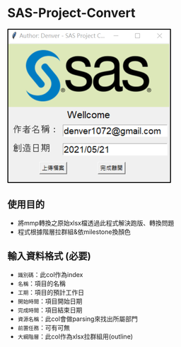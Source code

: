 # SAS-Project-Convert


![Image of Yaktocat](https://github.com/ji394python/mmp-xlsx-converter/blob/master/img/UI.png)

## 使用目的
- 將mmp轉換之原始xlsx檔透過此程式解決跑版、轉換問題
- 程式根據階層拉群組&依milestone換顏色

## 輸入資料格式 (必要)
- `識別碼`：此col作為index
- `名稱`：項目的名稱
- `工期`：項目的預計工作日
- `開始時間`：項目開始日期
- `完成時間`：項目結束日期
- `資源名稱`：此col會做parsing來找出所屬部門
- `前置任務`：可有可無
- `大綱階層`：此col作為xlsx拉群組用(outline)

